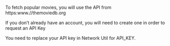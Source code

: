 To fetch popular movies, you will use the API from https:www.//themoviedb.org

If you don’t already have an account, you will need to create one in order to request an API Key

You need to replace your API key in Network Util for API_KEY.
